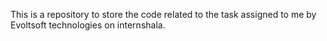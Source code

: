 This is a repository to store the code related to the task assigned to me by Evoltsoft technologies on internshala.

